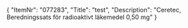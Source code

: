 {
  "ItemNr": "077283",
  "Title": "test",
  "Description": "Ceretec, Beredningssats för radioaktivt läkemedel 0,50 mg"
}